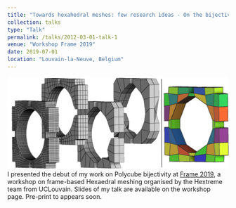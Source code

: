 ```yaml
---
title: "Towards hexahedral meshes: few research ideas - On the bijectivity of polycube maps"
collection: talks
type: "Talk"
permalink: /talks/2012-03-01-talk-1
venue: "Workshop Frame 2019"
date: 2019-07-01
location: "Louvain-la-Neuve, Belgium"
---
```


![contrib](../images/frames2019.png)
I presented the debut of my work on Polycube bijectivity at [Frame 2019](https://www.hextreme.eu/frames2019/), a workshop on frame-based Hexaedral meshing organised by the Hextreme team from UCLouvain. Slides of my talk are available on the workshop page. Pre-print to appears soon. 

